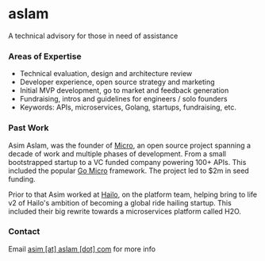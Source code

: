 # aslam

A technical advisory for those in need of assistance

### Areas of Expertise

- Technical evaluation, design and architecture review
- Developer experience, open source strategy and marketing
- Initial MVP development, go to market and feedback generation
- Fundraising, intros and guidelines for engineers / solo founders
- Keywords: APIs, microservices, Golang, startups, fundraising, etc.

### Past Work

Asim Aslam, was the founder of [Micro](https://micro.dev), an open source project spanning a decade of work 
and multiple phases of development. From a small bootstrapped startup to a VC funded company powering 100+ APIs.
This included the popular [Go Micro](https://go-micro.dev) framework. The project led to $2m in seed funding.

Prior to that Asim worked at [Hailo](https://en.wikipedia.org/wiki/Hailo), on the platform team, helping bring to 
life v2 of Hailo's ambition of becoming a global ride hailing startup. This included their big rewrite towards a 
microservices platform called H2O.

### Contact

Email [asim [at] aslam [dot] com](mailto:asim@aslam.com) for more info
